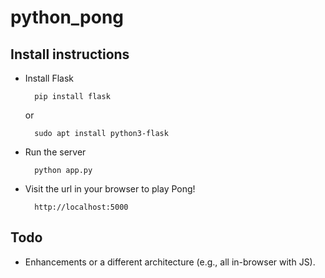 # python_pong


## Install instructions
* Install Flask

        pip install flask
        
    or
        
        sudo apt install python3-flask
        
* Run the server


        python app.py

* Visit the url in your browser to play Pong!

        http://localhost:5000 

## Todo
* Enhancements or a different architecture (e.g., all in-browser with JS).
